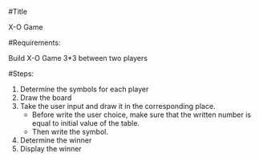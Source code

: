 #Title

X-O Game

#Requirements:

Build X-O Game 3*3 between two players

#Steps:

1. Determine the symbols for each player
2. Draw the board
3. Take the user input and draw it in the corresponding place.
	- Before write the user choice, make sure  that  the written 
	  number  is equal to initial value of the table.	  
   - Then write  the symbol.
4. Determine the winner
4. Display the winner
